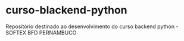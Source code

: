 # curso-blackend-python
Repositório destinado ao desenvolvimento do curso backend python - SOFTEX BFD PERNAMBUCO
